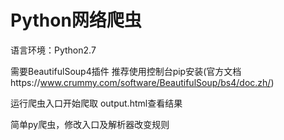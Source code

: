 # Python网络爬虫

语言环境：Python2.7 

需要BeautifulSoup4插件 推荐使用控制台pip安装(官方文档https://www.crummy.com/software/BeautifulSoup/bs4/doc.zh/)

运行爬虫入口开始爬取  output.html查看结果

简单py爬虫，修改入口及解析器改变规则
